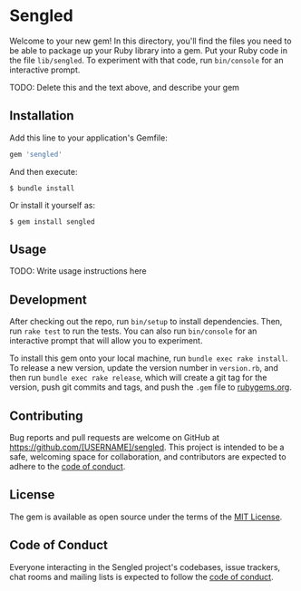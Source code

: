 # Sengled

Welcome to your new gem! In this directory, you'll find the files you need to be able to package up your Ruby library into a gem. Put your Ruby code in the file `lib/sengled`. To experiment with that code, run `bin/console` for an interactive prompt.

TODO: Delete this and the text above, and describe your gem

## Installation

Add this line to your application's Gemfile:

```ruby
gem 'sengled'
```

And then execute:

    $ bundle install

Or install it yourself as:

    $ gem install sengled

## Usage

TODO: Write usage instructions here

## Development

After checking out the repo, run `bin/setup` to install dependencies. Then, run `rake test` to run the tests. You can also run `bin/console` for an interactive prompt that will allow you to experiment.

To install this gem onto your local machine, run `bundle exec rake install`. To release a new version, update the version number in `version.rb`, and then run `bundle exec rake release`, which will create a git tag for the version, push git commits and tags, and push the `.gem` file to [rubygems.org](https://rubygems.org).

## Contributing

Bug reports and pull requests are welcome on GitHub at https://github.com/[USERNAME]/sengled. This project is intended to be a safe, welcoming space for collaboration, and contributors are expected to adhere to the [code of conduct](https://github.com/[USERNAME]/sengled/blob/master/CODE_OF_CONDUCT.md).


## License

The gem is available as open source under the terms of the [MIT License](https://opensource.org/licenses/MIT).

## Code of Conduct

Everyone interacting in the Sengled project's codebases, issue trackers, chat rooms and mailing lists is expected to follow the [code of conduct](https://github.com/[USERNAME]/sengled/blob/master/CODE_OF_CONDUCT.md).
